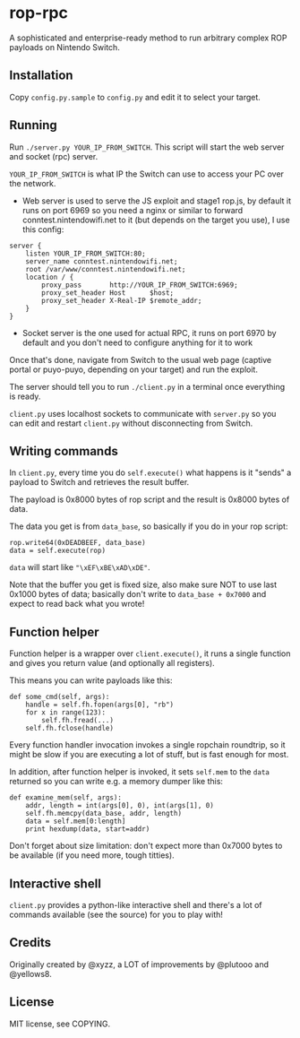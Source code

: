 # rop-rpc

A sophisticated and enterprise-ready method to run arbitrary complex ROP payloads on Nintendo Switch.

## Installation

Copy `config.py.sample` to `config.py` and edit it to select your target.

## Running

Run `./server.py YOUR_IP_FROM_SWITCH`. This script will start the web server and socket (rpc) server.

`YOUR_IP_FROM_SWITCH` is what IP the Switch can use to access your PC over the network.

- Web server is used to serve the JS exploit and stage1 rop.js, by default it runs on port 6969 so you need a nginx or similar to forward conntest.nintendowifi.net to it (but depends on the target you use), I use this config:

```
server {
    listen YOUR_IP_FROM_SWITCH:80;
    server_name conntest.nintendowifi.net;
    root /var/www/conntest.nintendowifi.net;
    location / {
        proxy_pass       http://YOUR_IP_FROM_SWITCH:6969;
        proxy_set_header Host      $host;
        proxy_set_header X-Real-IP $remote_addr;
    }
}

```

- Socket server is the one used for actual RPC, it runs on port 6970 by default and you don't need to configure anything for it to work

Once that's done, navigate from Switch to the usual web page (captive portal or puyo-puyo, depending on your target) and run the exploit.

The server should tell you to run `./client.py` in a terminal once everything is ready.

`client.py` uses localhost sockets to communicate with `server.py` so you can edit and restart `client.py` without disconnecting from Switch.

## Writing commands

In `client.py`, every time you do `self.execute()` what happens is it "sends" a payload to Switch and retrieves the result buffer.

The payload is 0x8000 bytes of rop script and the result is 0x8000 bytes of data.

The data you get is from `data_base`, so basically if you do in your rop script:

```
rop.write64(0xDEADBEEF, data_base)
data = self.execute(rop)
```

`data` will start like `"\xEF\xBE\xAD\xDE"`.

Note that the buffer you get is fixed size, also make sure NOT to use last 0x1000 bytes of data; basically don't write to `data_base + 0x7000` and expect to read back what you wrote!

## Function helper

Function helper is a wrapper over `client.execute()`, it runs a single function and gives you return value (and optionally all registers).

This means you can write payloads like this:

```
def some_cmd(self, args):
    handle = self.fh.fopen(args[0], "rb")
    for x in range(123):
        self.fh.fread(...)
    self.fh.fclose(handle)
```

Every function handler invocation invokes a single ropchain roundtrip, so it might be slow if you are executing a lot of stuff, but is fast enough for most.

In addition, after function helper is invoked, it sets `self.mem` to the `data` returned so you can write e.g. a memory dumper like this:

```
def examine_mem(self, args):
    addr, length = int(args[0], 0), int(args[1], 0)
    self.fh.memcpy(data_base, addr, length)
    data = self.mem[0:length]
    print hexdump(data, start=addr)
```

Don't forget about size limitation: don't expect more than 0x7000 bytes to be available (if you need more, tough titties).

## Interactive shell

`client.py` provides a python-like interactive shell and there's a lot of commands available (see the source) for you to play with!

## Credits

Originally created by @xyzz, a LOT of improvements by @plutooo and @yellows8.

## License

MIT license, see COPYING.
